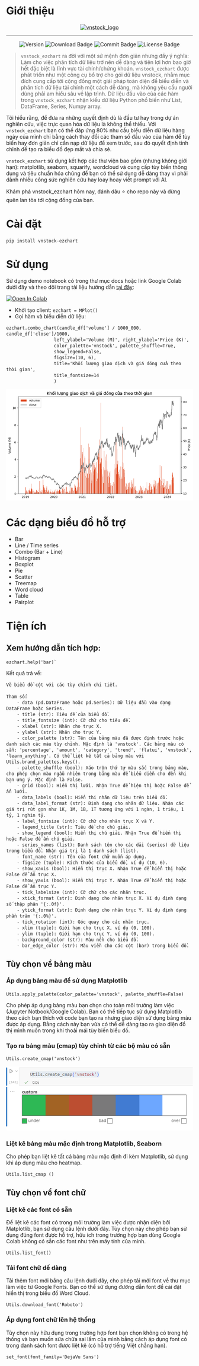 # Giới thiệu

<div id="logo" align="center">
    <a href="http://vnstock.site?utm_source=vnstock_docs&utm_medium=start&utm_content=logo">
        <img src="https://raw.githubusercontent.com/thinh-vu/vnstock/beta/docs/docs/assets/images/vnstock_logo_color.png" alt="vnstock_logo"/>
    </a>
</div>

---

<div id="badges" align="center">
<img src="https://img.shields.io/pypi/pyversions/vnstock_ezchart?logoColor=brown&style=plastic" alt= "Version"/>
<img src="https://img.shields.io/pypi/dm/vnstock_ezchart" alt="Download Badge"/>
<img src="https://img.shields.io/github/last-commit/vnstock-hq/vnstock_ezchart" alt="Commit Badge"/>
<img src="https://img.shields.io/github/license/vnstock-hq/vnstock_ezchart?color=red" alt="License Badge"/>
</div>



> `vnstock_ezchart` ra đời với một sứ mệnh đơn giản nhưng đầy ý nghĩa: Làm cho việc phân tích dữ liệu trở nên dễ dàng và tiện lợi hơn bao giờ hết đặc biệt là lĩnh vực tài chính/chứng khoán. `vnstock_ezchart` được phát triển như một công cụ bổ trợ cho gói dữ liệu vnstock, nhằm mục đích cung cấp tới cộng đồng một giải pháp toàn diện để biểu diễn và phân tích dữ liệu tài chính một cách dễ dàng, mà không yêu cầu người dùng phải am hiểu sâu về lập trình. Dữ liệu đầu vào của các hàm trong `vnstock_ezchart` nhận kiểu dữ liệu Python phổ biến như List, DataFrame, Series, Numpy array.

Tôi hiểu rằng, để đưa ra những quyết định dù là đầu tư hay trong dự án nghiên cứu, việc trực quan hóa dữ liệu là không thể thiếu. Với `vnstock_ezchart` bạn có thể đáp ứng 80% nhu cầu biểu diễn dữ liệu hàng ngày của mình chỉ bằng cách thay đổi các tham số đầu vào của hàm để tùy biến hay đơn giản chỉ cần nạp dữ liệu để xem trước, sau đó quyết định tinh chỉnh để tạo ra biểu đồ đẹp mắt và chia sẻ.

`vnstock_ezchart` sử dụng kết hợp các thư viện bao gồm (nhưng không giới hạn): matplotlib, seaborn, squarify, wordcloud và cung cấp tùy biến thông dụng và tiêu chuẩn hóa chúng để bạn có thể sử dụng dễ dàng thay vì phải dành nhiều công sức nghiên cứu hay loay hoay viết prompt với AI.

Khám phá vnstock_ezchart hôm nay, đánh dâu ⭐ cho repo này và đừng quên lan tỏa tới cộng đồng của bạn.

# Cài đặt

`pip install vnstock-ezchart`

# Sử dụng

Sử dụng demo notebook có trong thư mục docs hoặc link Google Colab dưới đây và theo dõi trang tài liệu hướng dẫn [tại đây](https://docs.vnstock.site/integrate/vnstock_ezchart/#gioi-thieu):

<a target="_blank" href="https://colab.research.google.com/github/vnstock-hq/vnstock_ezchart/blob/main/docs/vnstock_ezchart_demo.ipynb">
  <img src="https://colab.research.google.com/assets/colab-badge.svg" alt="Open In Colab"/>
</a>

- Khởi tạo client: `ezchart = MPlot()`
- Gọi hàm và biểu diễn dữ liệu: 

```
ezchart.combo_chart(candle_df['volume'] / 1000_000, candle_df['close']/1000,
                  left_ylabel='Volume (M)', right_ylabel='Price (K)',
                  color_palette='vnstock', palette_shuffle=True,
                  show_legend=False,
                  figsize=(10, 6),
                  title='Khối lượng giao dịch và giá đóng cửa theo thời gian',
                  title_fontsize=14
                  )
```
![Combo chart](https://github.com/vnstock-hq/vnstock_ezchart/blob/main/docs/assets/images/combo_chart.png?raw=true)

# Các dạng biểu đồ hỗ trợ
- Bar
- Line / Time series
- Combo (Bar + Line)
- Histogram
- Boxplot
- Pie
- Scatter
- Treemap
- Word cloud
- Table
- Pairplot

# Tiện ích

## Xem hướng dẫn tích hợp: 
```
ezchart.help('bar)`
```

Kết quả trả về:

```
Vẽ biểu đồ cột với các tùy chỉnh chi tiết.

Tham số:
    - data (pd.DataFrame hoặc pd.Series): Dữ liệu đầu vào dạng DataFrame hoặc Series.
    - title (str): Tiêu đề của biểu đồ.
    - title_fontsize (int): Cỡ chữ cho tiêu đề.
    - xlabel (str): Nhãn cho trục X.
    - ylabel (str): Nhãn cho trục Y.
    - color_palette (str): Tên của bảng màu đã được định trước hoặc danh sách các màu tùy chỉnh. Mặc định là 'vnstock'. Các bảng màu có sẵn: 'percentage', 'amount', 'category', 'trend', 'flatui', 'vnstock', 'learn_anything'. Có thể liệt kê tất cả bảng màu với Utils.brand_palettes.keys().
    - palette_shuffle (bool): Xáo trộn thứ tự màu sắc trong bảng màu, cho phép chọn màu ngẫu nhiên trong bảng màu để biểu diễn cho đến khi bạn ưng ý. Mặc định là False.
    - grid (bool): Hiển thị lưới. Nhận True để hiện thị hoặc False để ẩn lưới.
    - data_labels (bool): Hiển thị nhãn dữ liệu trên biểu đồ.
    - data_label_format (str): Định dạng cho nhãn dữ liệu. Nhận các giá trị rút gọn như 1K, 1M, 1B, 1T tương ứng với 1 ngàn, 1 triệu, 1 tỷ, 1 nghìn tỷ.
    - label_fontsize (int): Cỡ chữ cho nhãn trục X và Y.
    - legend_title (str): Tiêu đề cho chú giải.
    - show_legend (bool): Hiển thị chú giải. Nhận True để hiển thị hoặc False để ẩn chú giải.
    - series_names (list): Danh sách tên cho các dải (series) dữ liệu trong biểu đồ. Nhận giá trị là 1 danh sách (list).
    - font_name (str): Tên của font chữ muốn áp dụng.
    - figsize (tuple): Kích thước của biểu đồ, ví dụ (10, 6).
    - show_xaxis (bool): Hiển thị trục X. Nhận True để hiển thị hoặc False để ẩn trục X.
    - show_yaxis (bool): Hiển thị trục Y. Nhận True để hiển thị hoặc False để ẩn trục Y.
    - tick_labelsize (int): Cỡ chữ cho các nhãn trục.
    - xtick_format (str): Định dạng cho nhãn trục X. Ví dụ định dạng số thập phân '{:.0f}'.
    - ytick_format (str): Định dạng cho nhãn trục Y. Ví dụ định dạng phần trăm '{:.0%}'.
    - tick_rotation (int): Góc quay cho các nhãn trục.
    - xlim (tuple): Giới hạn cho trục X, ví dụ (0, 100).
    - ylim (tuple): Giới hạn cho trục Y, ví dụ (0, 100).
    - background_color (str): Màu nền cho biểu đồ.
    - bar_edge_color (str): Màu viền cho các cột (bar) trong biểu đồ.
```

## Tùy chọn về bảng màu
### Áp dụng bảng màu để sử dụng Matplotlib

`Utils.apply_palette(color_palette='vnstock', palette_shuffle=False)`

Cho phép áp dụng bảng màu bạn chọn cho toàn môi trường làm việc (Jupyter Notbook/Google Colab). Bạn có thể tiếp tục sử dụng Matplotlib theo cách bạn thích với code bạn tạo ra nhưng giao diện sử dụng bảng màu được áp dụng. Bằng cách này bạn vừa có thể dễ dàng tạo ra giao diện đồ thị mình muốn trong khi thoải mái tùy biến biểu đồ.

### Tạo ra bảng màu (cmap) tùy chỉnh từ các bộ màu có sẵn

```
Utils.create_cmap('vnstock')
```

![color_map](https://github.com/vnstock-hq/vnstock_ezchart/blob/main/docs/assets/images/color_map.png?raw=true)

### Liệt kê bảng màu mặc định trong Matplotlib, Seaborn

Cho phép bạn liệt kê tất cả bảng màu mặc định đi kèm Matplotlib, sử dụng khi áp dụng màu cho heatmap.

```
Utils.list_cmap ()
```

## Tùy chọn về font chữ

### Liệt kê các font có sẵn

Để liệt kê các font có trong môi trường làm việc được nhận diện bởi Matplotlib, bạn sử dụng câu lệnh dưới đây. Tùy chọn này cho phép bạn sử dụng đúng font được hỗ trợ, hữu ích trong trường hợp bạn dùng Google Colab không có sẵn các font như trên máy tính của mình.
```
Utils.list_font()
```

### Tải font chữ dế dàng

Tải thêm font mới bằng câu lệnh dưới đây, cho phép tải mới font về thư mục làm việc từ Google Fonts. Bạn có thể sử dụng đường dẫn font để cài đặt hiển thị trong biểu đồ Word Cloud.
```
Utils.download_font('Roboto')
```

### Áp dụng font chữ lên hệ thống

Tùy chọn này hữu dụng trong trường hợp font bạn chọn không có trong hệ thống và bạn muốn sửa chữa sai lầm của mình bằng cách áp dụng font có trong danh sách font được liệt kê (có hỗ trợ tiếng Việt chẳng hạn).

```
set_font(font_family='DejaVu Sans')
```
